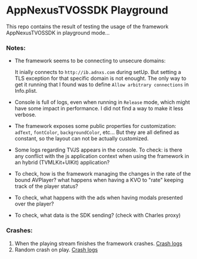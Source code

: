 # AppNexusTVOSSDK Playground

This repo contains the result of testing the usage of the framework AppNexusTVOSSDK in playground mode...

### Notes:
- The framework seems to be connecting to unsecure domains:

   It inially connects to `http://ib.adnxs.com` during setUp. But setting a TLS exception for that specific domain is not enought. The only way to get it running that I found was to define `Allow arbitrary connections` in Info.plist.
   
- Console is full of logs, even when running in `Release` mode, which might have some impact in performance. I did not find a way to make it less verbose.
- The framework exposes some public properties for customization: `adText`, `fontColor`, `backgroundColor`, etc... But they are all defined as constant, so the layout can not be actually customized.
- Some logs regarding TVJS appears in the console. To check: is there any conflict with the js application context when using the framework in an hybrid (TVMLKit+UIKit) application?
- To check, how is the framework managing the changes in the rate of the bound AVPlayer? what happens when having a KVO to "rate" keeping track of the player status?
- To check, what happens with the ads when having modals presented over the player?
- To check, what data is the SDK sending? (check with Charles proxy)

### Crashes:
1. When the playing stream finishes the framework crashes. [Crash logs](crash1.log)
2. Random crash on play. [Crash logs](crash2.log)

